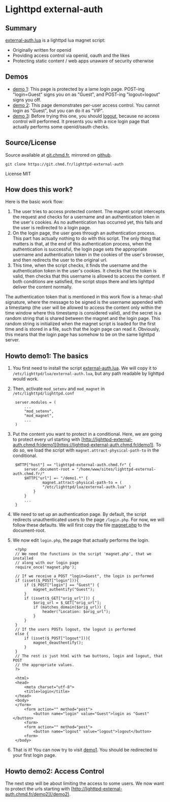 Lighttpd external-auth
======================


Summary
-------

[external-auth.lua](https://git.chmd.fr/?p=lighttpd-external-auth;a=blob_plain;f=external-auth.lua;hb=HEAD)
is a lighttpd lua magnet script:

- Originally written for openid
- Providing access control via openid, oauth and the likes
- Protecting static content / web apps unaware of security otherwise

Demos
-----
* [demo 1](/demo1): This page is protected by a lame login page. POST-ing
  "login=Guest" signs you on as "Guest", and POST-ing "logout=logout"
  signs you off.
* [demo 2](/demo2): This page demonstrates per-user access control. You
  cannot login as "Guest", but you can do it as "VIP".
* [demo 3](/demo3): Before trying this one, you should
  [logout](https://login.chmd.fr/?logout=true), because
  no access control will performed. It presents you with a nice login page
  that actually performs some openid/oauth checks.

Source/License
--------------

Source available at
[git.chmd.fr](https://git.chmd.fr/?p=lighttpd-external-auth), mirrored on
[github](https://github.com/chmduquesne/lighttpd-external-auth).

    git clone https://git.chmd.fr/lighttpd-external-auth

License MIT

How does this work?
-------------------
Here is the basic work flow:

1. The user tries to access protected content. The magnet script
   intercepts the request and checks for a username and an authentication
   token in the user's cookies. As no authentication has occurred yet, this
   fails and the user is redirected to a login page.
2. On the login page, the user goes through an authentication process.
   This part has actually nothing to do with this script. The only thing
   that matters is that, at the end of this authentication process, when
   the authentication is successful, the login page sets the appropriate
   username and authentication token in the cookies of the user's browser,
   and then redirects the user to the original url.
3. This time, when the script checks, it finds the username and the
   authentication token in the user's cookies. It checks that the token is
   valid, then checks that this username is allowed to access the content.
   If both conditions are satisfied, the script stops there and lets
   lighttpd deliver the content normally.

The authentication token that is mentioned in this work flow is a
hmac-sha1 signature, where the message to be signed is the username
appended with a timestamp (the user will be allowed to access the content
only within the time window where this timestamp is considered valid), and
the secret is a random string that is shared between the magnet and the
login page. This random string is initialized when the magnet script is
loaded for the first time and is stored in a file, such that the login
page can read it.  Obviously, this means that the login page has somehow
to be on the same lighttpd server.

Howto demo1: The basics
-----------------------

1. You first need to install the script
   [external-auth.lua](https://git.chmd.fr/?p=lighttpd-external-auth;a=blob_plain;f=external-auth.lua;hb=HEAD).
   We will copy it to `/etc/lighttpd/lua/external-auth.lua`, but any path
   readable by lighttpd would work.

2. Then, activate `mod_setenv` and `mod_magnet` in
   `/etc/lighttpd/lighttpd.conf`

        server.modules = (
            ...
            "mod_setenv",
            "mod_magnet",
            ...
        )

3. Put the content you want to protect in a conditional. Here, we are
   going to protect every url starting with
   [http://lighttpd-external-auth.chmd.fr/demo1](https://lighttpd-external-auth.chmd.fr/demo1).
   To do so, we load the script with `magnet.attract-physical-path-to` in
   the conditional.

        $HTTP["host"] == "lighttpd-external-auth.chmd.fr" {
            server.document-root = "/home/www/sites/lighttpd-external-auth.chmd.fr/"
            $HTTP["url"] =~ "/demo1.*" {
                    magnet.attract-physical-path-to = (
                    "/etc/lighttpd/lua/external-auth.lua" )
                }
            }
            ...
        }

4. We need to set up an authentication page. By default, the script
   redirects unauthenticated users to the page `/login.php`. For now, we
   will follow these defaults. We will first copy the file
   [magnet.php](https://git.chmd.fr/?p=lighttpd-external-auth;a=blob_plain;f=magnet.php;hb=839424ae7fa7a83018d81f56c9a142bb4fb6b006)
   to the document-root.

5. We now edit `login.php`, the page that actually performs the login.

        <?php
        // We need the functions in the script 'magnet.php', that we installed
        // along with our login page
        require_once('magnet.php');
        
        // If we receive a POST "login=Guest", the login is performed
        if (isset($_POST["login"])){
            if ($_POST["login"] == "Guest") {
                magnet_authentify("Guest");
            }
            if (isset($_GET["orig_url"])) {
                $orig_url = $_GET["orig_url"];
                if (matches_domain($orig_url)) {
                    header("Location: $orig_url");
                }
            }
        }
        // If the users POSTs logout, the logout is performed
        else {
            if (isset($_POST["logout"])){
                magnet_deauthentify();
            }
        }
        // The rest is just html with two buttons, login and logout, that POST
        // the appropriate values.
        ?>
        
        <html>
        <head>
            <meta charset="utf-8">
            <title>login</title>
        </head>
        <body>
        </form>
            <form action="" method="post">
                <button name="login" value="Guest">login as "Guest"</button>
            <form>
            <form action="" method="post">
                <button name="logout" value="logout">logout</button>
            <form>
        </body>

6. That is it! You can now try to visit [demo1](/demo1). You should be
   redirected to your first login page.

Howto demo2: Access Control
---------------------------

The next step will be about limiting the access to some users. We now want
to protect the urls starting with
[http://lighttpd-external-auth.chmd.fr/demo2](/demo2).


